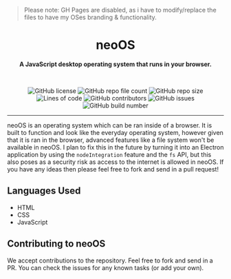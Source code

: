 > Please note: GH Pages are disabled, as i have to modify/replace the files to have my OSes branding & functionality.

<div align="center">

# **neoOS**
  
**A JavaScript desktop operating system that runs in your browser.**
  
  
<br>


  
![GitHub license](https://img.shields.io/github/license/Neo-Creations/neoOS?style=for-the-badge) ![GitHub repo file count](https://img.shields.io/github/directory-file-count/Neo-Creations/neoOS?style=for-the-badge) ![GitHub repo size](https://img.shields.io/github/repo-size/Neo-Creations/neoOS?style=for-the-badge) ![Lines of code](https://img.shields.io/tokei/lines/github/Neo-Creations/neoOS?style=for-the-badge) ![GitHub contributors](https://img.shields.io/github/contributors/Neo-Creations/neoOS?style=for-the-badge) ![GitHub issues](https://img.shields.io/github/issues-raw/Neo-Creations/neoOS?style=for-the-badge) ![GitHub build number](https://img.shields.io/badge/dynamic/json?label=Builds&query=%24.length&url=https%3A%2F%2Fapi.github.com%2Frepos%2FNeo-Creations%2FneoOS%2Fcommits&style=for-the-badge)
  
* * *
</div>

neoOS is an operating system which can be ran inside of a browser. It is built to function and look like the everyday operating system, however given that it is ran in the browser, advanced features like a file system won't be available in neoOS. I plan to fix this in the future by turning it into an Electron application by using the `nodeIntegration` feature and the `fs` API, but this also poses as a security risk as access to the internet is allowed in neoOS. If you have any ideas then please feel free to fork and send in a pull request!

## Languages Used
- HTML
- CSS
- JavaScript
  
## Contributing to neoOS
We accept contributions to the repository. Feel free to fork and send in a PR. You can check the issues for any known tasks (or add your own).
